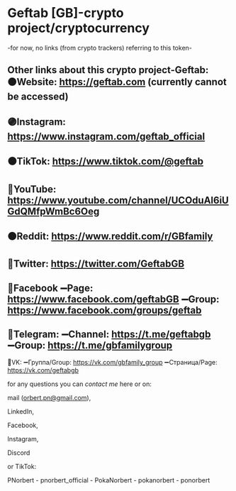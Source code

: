 # Geftab [GB]-crypto project/cryptocurrency
-for now, no links (from crypto trackers) referring to this token-

Other links about this crypto project-Geftab:  
🟠Website: https://geftab.com 
(currently cannot be accessed)
------------------------------------------------------------------------------------
🟣Instagram: https://www.instagram.com/geftab_official
------------------------------------------------------------------------------------
⚫️TikTok: https://www.tiktok.com/@geftab
------------------------------------------------------------------------------------
🔴YouTube: https://www.youtube.com/channel/UCOduAl6iUGdQMfpWmBc6Oeg
------------------------------------------------------------------------------------
🟠Reddit: https://www.reddit.com/r/GBfamily
------------------------------------------------------------------------------------
🔵Twitter: https://twitter.com/GeftabGB
------------------------------------------------------------------------------------
🔵Facebook
➖Page: https://www.facebook.com/geftabGB
➖Group: https://www.facebook.com/groups/geftab
------------------------------------------------------------------------------------
🔵Telegram:
➖Channel: https://t.me/geftabgb
➖Group: https://t.me/gbfamilygroup
------------------------------------------------------------------------------------
🔵VK:
➖Группа/Group: https://vk.com/gbfamily_group
➖Страница/Page: https://vk.com/geftabgb 

for any questions you can *contact me* here or on: 

mail (orbert.pn@gmail.com), 

LinkedIn, 

Facebook, 

Instagram, 

Discord 

or TikTok:

PNorbert - pnorbert_official - PokaNorbert - pokanorbert - ponorbert 

